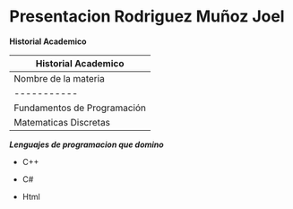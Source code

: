 # Presentacion Rodriguez Muñoz Joel

**Historial Academico**  

| Historial Academico |
|-----------|
| Nombre de la materia | Acreditada |
| ----------- | ----------- |
| Fundamentos de Programación | Si  |
| Matematicas Discretas  | Si    |

***Lenguajes de programacion que domino***
+ C++
* C#
- Html


